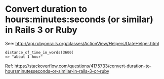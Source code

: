 # Convert duration to hours:minutes:seconds (or similar) in Rails 3 or Ruby

See: http://api.rubyonrails.org/classes/ActionView/Helpers/DateHelper.html

```
distance_of_time_in_words(3600)
=> "about 1 hour"
```

Ref: https://stackoverflow.com/questions/4175733/convert-duration-to-hoursminutesseconds-or-similar-in-rails-3-or-ruby